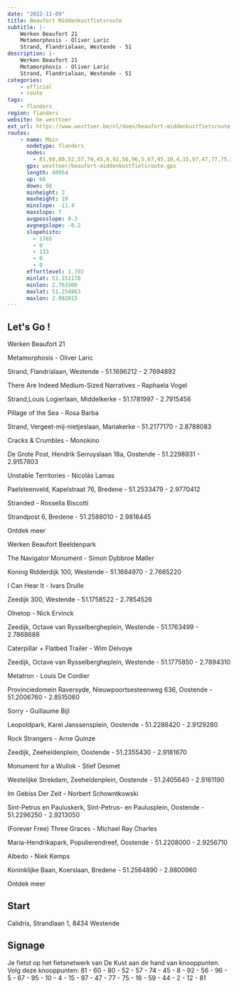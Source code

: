 ```yaml
---
date: "2022-11-09"
title: Beaufort Middenkustfietsroute
subtitle: |-
    Werken Beaufort 21
    Metamorphosis - Oliver Laric
    Strand, Flandrialaan, Westende - 51
description: |-
    Werken Beaufort 21
    Metamorphosis - Oliver Laric
    Strand, Flandrialaan, Westende - 51
categories:
    - official
    - route
tags:
    - flanders
region: flanders
website: be.westtoer
ext_url: https://www.westtoer.be/nl/doen/beaufort-middenkustfietsroute
routes:
    - name: Main
      nodetype: flanders
      nodes:
        - 81,60,80,52,57,74,45,8,92,56,96,5,67,95,10,4,15,97,47,77,75,16,59,44,2,12,81
      gpx: westtoer/beaufort-middenkustfietsroute.gpx
      length: 48954
      up: 68
      down: 68
      minheight: 2
      maxheight: 19
      minslope: -11.4
      maxslope: 7
      avgposslope: 0.3
      avgnegslope: -0.2
      slopehisto:
        - 1765
        - 0
        - 133
        - 0
        - 0
      effortlevel: 1.702
      minlat: 51.151178
      minlon: 2.763306
      maxlat: 51.254863
      maxlon: 2.992015
---
```


## Let's Go ! 

Werken Beaufort 21

Metamorphosis - Oliver Laric

Strand, Flandrialaan, Westende - 51.1696212 - 2.7694892

There Are Indeed Medium-Sized Narratives - Raphaela Vogel

Strand,Louis Logierlaan, Middelkerke - 51.1781997 - 2.7915456

Pillage of the Sea - Rosa Barba

Strand, Vergeet-mij-nietjeslaan, Mariakerke - 51.2177170 - 2.8788083

Cracks & Crumbles - Monokino

De Grote Post, Hendrik Serruyslaan 18a, Oostende - 51.2298931 - 2.9157803

Unstable Territories - Nicolás Lamas

Paelsteenveld, Kapelstraat 76, Bredene - 51.2533479 - 2.9770412

Stranded - Rossella Biscotti

Strandpost 6, Bredene - 51.2588010 - 2.9818445

Ontdek meer

Werken Beaufort Beeldenpark

The Navigator Monument - Simon Dybbroe Møller

Koning Ridderdijk 100, Westende - 51.1684970 - 2.7665220

I Can Hear It - Ivars Drulle

Zeedijk 300, Westende - 51.1758522 - 2.7854526

Olnetop - Nick Ervinck

Zeedijk, Octave van Rysselbergheplein, Westende - 51.1763499 - 2.7868688

Caterpillar + Flatbed Trailer - Wim Delvoye

Zeedijk, Octave van Rysselbergheplein, Westende - 51.1775850 - 2.7894310

Metatron - Louis De Cordier

Provinciedomein Raversyde, Nieuwpoortsesteenweg 636, Oostende - 51.2006760 - 2.8515060

Sorry - Guillaume Bijl

Leopoldpark, Karel Janssensplein, Oostende - 51.2288420 - 2.9129280

Rock Strangers - Arne Quinze

Zeedijk, Zeeheldenplein, Oostende - 51.2355430 - 2.9181670

Monument for a Wullok - Stief Desmet

Westelijke Strekdam, Zeeheldenplein, Oostende - 51.2405640 - 2.9161190

Im Gebiss Der Zeit - Norbert Schowntkowski

Sint-Petrus en Pauluskerk, Sint-Petrus- en Paulusplein, Oostende - 51.2296250 - 2.9213050

(Forever Free) Three Graces - Michael Ray Charles

Maria-Hendrikapark, Populierendreef, Oostende - 51.2208000 - 2.9256710

Albedo - Niek Kemps

Koninklijke Baan, Koerslaan, Bredene - 51.2564890 - 2.9800960

Ontdek meer

## Start

Calidris, Strandlaan 1, 8434 Westende

## Signage

Je fietst op het fietsnetwerk van De Kust aan de hand van knooppunten. Volg deze knooppunten: 81 - 60 - 80 - 52 - 57 - 74 - 45 - 8 - 92 - 56 - 96 - 5 - 67 - 95 - 10 - 4 - 15 - 97 - 47 - 77 - 75 - 16 - 59 - 44 - 2 - 12 - 81
